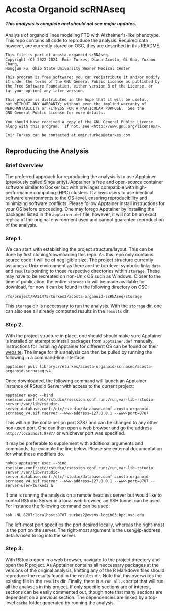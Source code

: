 # Acosta Organoid scRNAseq
#### *This analysis is complete and should not see major updates.*

Analysis of organoid lines modeling FTD with Alzheimer's-like phenotype.
This repo contains all code to reproduce the analysis.
Required data however, are currently stored on OSC, they are described in this README.

```
This file is part of acosta-organoid-scRNAseq.
Copyright (C) 2022-2024  Emir Turkes, Diana Acosta, Gi Guo, Yuzhou Chang,
Hongjun Fu, Ohio State University Wexner Medical Center

This program is free software: you can redistribute it and/or modify
it under the terms of the GNU General Public License as published by
the Free Software Foundation, either version 3 of the License, or
(at your option) any later version.

This program is distributed in the hope that it will be useful,
but WITHOUT ANY WARRANTY; without even the implied warranty of
MERCHANTABILITY or FITNESS FOR A PARTICULAR PURPOSE.  See the
GNU General Public License for more details.

You should have received a copy of the GNU General Public License
along with this program.  If not, see <http://www.gnu.org/licenses/>.

Emir Turkes can be contacted at emir.turkes@eturkes.com
```

## Reproducing the Analysis

### Brief Overview

The preferred approach for reproducing the analysis is to use Apptainer (previously called Singularity).
Apptainer is free and open-source container software similar to Docker but with privilages compatible with high-performance computing (HPC) clusters.
It allows users to use identical software environments to the OS-level, ensuring reproducibility and minimizing software conflicts.
Please follow Apptainer install instructions for your OS before proceeding.
One may forego Apptainer by installing the packages listed in the `apptainer.def` file, however, it will not be an exact replica of the original environment used and cannot guarantee reproduction of the analysis.

### Step 1.

We can start with establishing the project structure/layout.
This can be done by first cloning/downloading this repo.
As this repo only contains source code it will be of negligible size.
The project structure currently assumes a Unix environment as there are the top-level symbolic links `data` and `results` pointing to those respective directories within `storage`.
These may have to be recreated on non-Unix OS such as Windows.
Closer to the time of publication, the entire `storage` dir will be made available for download, for now it can be found in the following directory on OSC:

```
/fs/project/PAS1475/turkes2/acosta-organoid-scRNAseq/storage
```

This `storage` dir is neccessary to run the analysis.
With the `storage` dir, one can also see all already computed results in the `results` dir.

### Step 2.

With the project structure in place, one should should make sure Apptainer is installed or attempt to install packages from `apptainer.def` manually.
Instructions for installing Apptainer for different OS can be found on their [website](https://apptainer.org/).
The image for this analysis can then be pulled by running the following in a command-line interface:

```
apptainer pull library://eturkes/acosta-organoid-scrnaseq/acosta-organoid-scrnaseq:v4
```

Once downloaded, the following command will launch an Apptainer instance of RStudio Server with access to the current project:

```
apptainer exec --bind rsession.conf:/etc/rstudio/rsession.conf,run:/run,var-lib-rstudio-server:/var/lib/rstudio-server,database.conf:/etc/rstudio/database.conf acosta-organoid-scrnaseq_v4.sif rserver --www-address=127.0.0.1 --www-port=8787
```

This will run the container on port 8787 and can be changed to any other non-used port.
One can then open a web browser and go the address `http://localhost:8787/` or whichever port was specified.

It may be preferable to supplement with additional arguments and commands, for example the line below. Please see external documentation for what these modifiers do.

```
nohup apptainer exec --bind rsession.conf:/etc/rstudio/rsession.conf,run:/run,var-lib-rstudio-server:/var/lib/rstudio-server,database.conf:/etc/rstudio/database.conf acosta-organoid-scrnaseq_v4.sif rserver --www-address=127.0.0.1 --www-port=8787 --server-user=turkes2 &
```

If one is running the analysis on a remote headless server but would like to control RStudio Server in a local web browser, an SSH tunnel can be used.
For instance the following command can be used:

```
ssh -NL 8787:localhost:8787 turkes2@owens-login03.hpc.osc.edu
```

The left-most port specifies the port desired locally, whereas the right-most is the port on the server.
The right-most argument is the user@ip-address details used to log into the server.

### Step 3.

With RStudio open in a web browser, navigate to the project directory and open the R project.
As Apptainer contains all neccessary packages at the versions of the original analysis, knitting any of the R Markdown files should reproduce the results found in the `results` dir.
Note that this overwrites the existing file in the `results` dir.
Finally, there is a `run_all.R` script that will run all the analyses in this project.
If only specific sections are of interest, sections can be easily commented out, though note that many sections are dependent on a previous section.
The dependencies are linked by a top-level `cache` folder generated by running the analysis.
